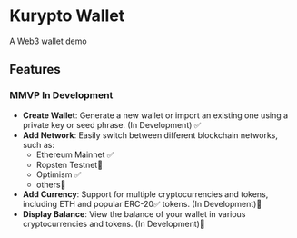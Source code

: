 # Kurypto Wallet

A Web3 wallet demo

## Features

### MMVP In Development

- **Create Wallet**: Generate a new wallet or import an existing one using a private key or seed phrase. (In
  Development) ✅
- **Add Network**: Easily switch between different blockchain networks, such as:
  - Ethereum Mainnet ✅
  - Ropsten Testnet👷
  - Optimism ✅
  - others👷
- **Add Currency**: Support for multiple cryptocurrencies and tokens, including ETH and popular ERC-20✅ tokens. (In
  Development)👷
- **Display Balance**: View the balance of your wallet in various cryptocurrencies and tokens. (In Development)👷

